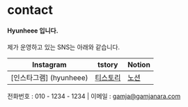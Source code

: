 # contact

#### Hyunheee 입니다. 

제가 운영하고 있는 SNS는 아래와 같습니다. 

| Instagram | tstory | Notion |
|----------|----------|----------|
| [인스타그램] (hyunheee) | [티스토리](https://hyunhe2e.tistory.com/) | [노션](https://www.notion.so/26ab6d904c7f45eeb704af6b7291e80b) |

전화번호 : 010 - 1234 - 1234
|  이메일 : gamja@gamjanara.com
